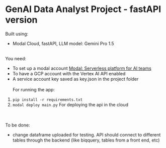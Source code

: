 # GenAI Data Analyst Project - fastAPI version
Built using:
- Modal Cloud, fastAPI, LLM model: Gemini Pro 1.5
<br><br>


You need:
- To set up a modal account [Modal: Serverless platform for AI teams](https://modal.com/)
- To have a GCP account with the Vertex AI API enabled
- A service account key saved as key.json in the project folder <br><br>
For running the app: <br>
1. `pip install -r requirements.txt`
2. `modal deploy main.py` For deploying the api in the cloud

<br><br>
To be done:
- change dataframe uploaded for testing. API should connect to different tables through the backend (like biqquery, tables from a front end, etc)